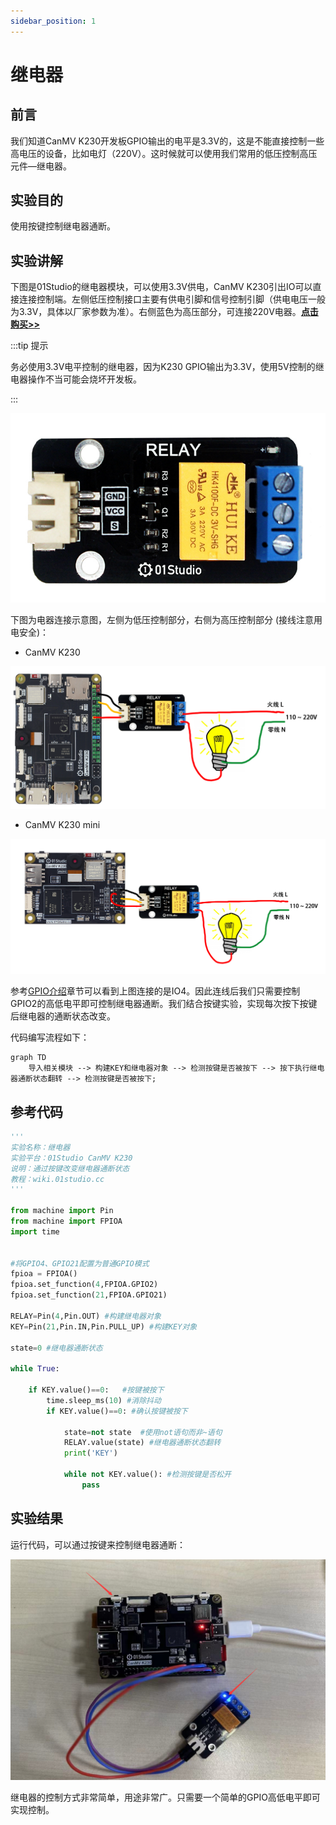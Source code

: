 ```yaml
---
sidebar_position: 1
---
```


# 继电器

## 前言
我们知道CanMV K230开发板GPIO输出的电平是3.3V的，这是不能直接控制一些高电压的设备，比如电灯（220V）。这时候就可以使用我们常用的低压控制高压元件—继电器。

## 实验目的
使用按键控制继电器通断。

## 实验讲解

下图是01Studio的继电器模块，可以使用3.3V供电，CanMV K230引出IO可以直接连接控制端。左侧低压控制接口主要有供电引脚和信号控制引脚（供电电压一般为3.3V，具体以厂家参数为准）。右侧蓝色为高压部分，可连接220V电器。[**点击购买>>**](https://item.taobao.com/item.htm?id=624484399665)

:::tip 提示

务必使用3.3V电平控制的继电器，因为K230 GPIO输出为3.3V，使用5V控制的继电器操作不当可能会烧坏开发板。

:::

![relay](./img/relay/relay0.png)

下图为电器连接示意图，左侧为低压控制部分，右侧为高压控制部分 (接线注意用电安全)：

- CanMV K230

![relay](./img/relay/relay1.png)

- CanMV K230 mini

![relay](./img/relay/relay1_1.png)

参考[GPIO介绍](../basic_examples/gpio_intro.md)章节可以看到上图连接的是IO4。因此连线后我们只需要控制GPIO2的高低电平即可控制继电器通断。我们结合按键实验，实现每次按下按键后继电器的通断状态改变。

代码编写流程如下：


```mermaid
graph TD
    导入相关模块 --> 构建KEY和继电器对象 --> 检测按键是否被按下 --> 按下执行继电器通断状态翻转 --> 检测按键是否被按下;
```

## 参考代码

```python
'''
实验名称：继电器
实验平台：01Studio CanMV K230
说明：通过按键改变继电器通断状态
教程：wiki.01studio.cc
'''

from machine import Pin
from machine import FPIOA
import time


#将GPIO4、GPIO21配置为普通GPIO模式
fpioa = FPIOA()
fpioa.set_function(4,FPIOA.GPIO2)
fpioa.set_function(21,FPIOA.GPIO21)

RELAY=Pin(4,Pin.OUT) #构建继电器对象
KEY=Pin(21,Pin.IN,Pin.PULL_UP) #构建KEY对象

state=0 #继电器通断状态

while True:

    if KEY.value()==0:   #按键被按下
        time.sleep_ms(10) #消除抖动
        if KEY.value()==0: #确认按键被按下

            state=not state  #使用not语句而非~语句
            RELAY.value(state) #继电器通断状态翻转
            print('KEY')

            while not KEY.value(): #检测按键是否松开
                pass
```

## 实验结果

运行代码，可以通过按键来控制继电器通断：

![relay](./img/relay/relay2.png)

继电器的控制方式非常简单，用途非常广。只需要一个简单的GPIO高低电平即可实现控制。